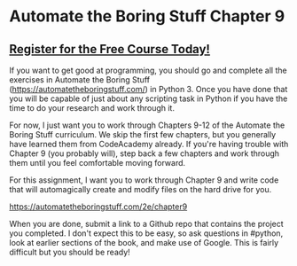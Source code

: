 # Automate the Boring Stuff Chapter 9
##  [Register for the Free Course Today!](https://www.roppers.org/courses/fundamentals)
If you want to get good at programming, you should go and complete all the exercises in Automate the Boring Stuff (<https://automatetheboringstuff.com/>) in Python 3. Once you have done that you will be capable of just about any scripting task in Python if you have the time to do your research and work through it.

For now, I just want you to work through Chapters 9-12 of the Automate the Boring Stuff curriculum. We skip the first few chapters, but you generally have learned them from CodeAcademy already. If you're having trouble with Chapter 9 (you probably will), step back a few chapters and work through them until you feel comfortable moving forward. 

For this assignment, I want you to work through Chapter 9 and write code that will automagically create and modify files on the hard drive for you. 

<https://automatetheboringstuff.com/2e/chapter9>

When you are done, submit a link to a Github repo that contains the project you completed. I don't expect this to be easy, so ask questions in #python, look at earlier sections of the book, and make use of Google. This is fairly difficult but you should be ready!